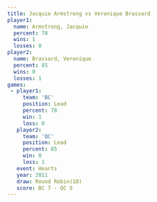 ```yaml
---
title: Jacquie Armstrong vs Veronique Brassard
player1:                   
  name: Armstrong, Jacquie 
  percent: 78              
  wins: 1                  
  losses: 0                
player2:                   
  name: Brassard, Veronique
  percent: 85              
  wins: 0                  
  losses: 1                
games:
 - player1:        
     team: 'BC'    
     position: Lead
     percent: 78   
     win: 1        
     loss: 0       
   player2:        
     team: 'QC'    
     position: Lead
     percent: 85   
     win: 0        
     loss: 1       
   event: Hearts        
   year: 2011           
   draw: Round Robin(10)
   score: BC 7 - QC 5   
---
```

